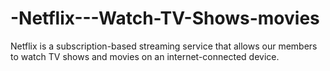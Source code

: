 # -Netflix---Watch-TV-Shows-movies
Netflix is a subscription-based streaming service that allows our members to watch TV shows and movies on an internet-connected device.
